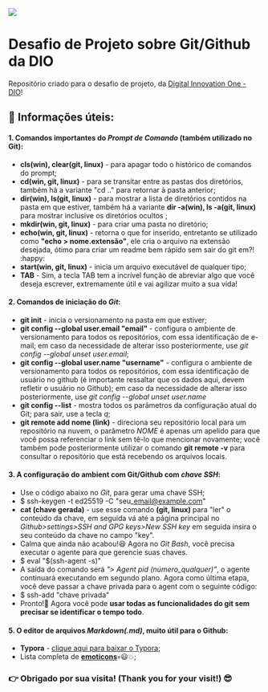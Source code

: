 ![](https://user-images.githubusercontent.com/89160333/171444686-5a45b637-1aa4-479c-bac6-821a5f22f6fe.jpg)

# Desafio de Projeto sobre Git/Github da DIO 
 
Repositório criado para o desafio de projeto, da [Digital Innovation One - DIO](https://web.digitalinnovation.one/home)!

## :key: Informações úteis:
#### 1. Comandos importantes do *Prompt de Comando* (também utilizado no Git):
   * **cls(win), clear(git, linux)** - para apagar todo o histórico de comandos do prompt;
   * **cd(win, git, linux)** - para se transitar entre as pastas dos diretórios, também há a variante "cd .." para retornar à pasta anterior;
   * **dir(win), ls(git, linux)** - para mostrar a lista de diretórios contidos na pasta em que estiver, também há a variante **dir -a(win), ls -a(git, linux)** para mostrar inclusive os diretórios ocultos ;
   * **mkdir(win, git, linux)** - para criar uma pasta no diretório;
   * **echo(win, git, linux)** - retorna o que for inserido, entretanto se utilizado como **"echo > nome.extensão"**, ele cria o arquivo na extensão desejada, ótimo para criar um readme bem rápido sem sair do git em?! :happy:
   * **start(win, git, linux)** - inicia um arquivo executável de qualquer tipo;
   * **TAB** - Sim, a tecla TAB tem a incrível função de abreviar algo que você deseja escrever, extremamente útil e vai agilizar muito a sua vida!

#### 2. Comandos de iniciação do *Git*:
   * **git init** - inicia o versionamento na pasta em que estiver;
   * **git config --global user.email "email"** - configura o ambiente de versionamento para todos os repositórios, com essa identificação de e-mail; em caso da necessidade de alterar isso posteriormente, use *git config --global unset user.email*;
   * **git config --global user.name "username"** - configura o ambiente de versionamento para todos os repositórios, com essa identificação de usuário no github (é importante ressaltar que os dados aqui, devem refletir o usuário no Github); em caso da necessidade de alterar isso posteriormente, use *git config --global unset user.name*
   * **git config --list** - mostra todos os parâmetros da configuração atual do Git; para sair, use a tecla *q*;
   * **git remote add nome (link)** - direciona seu repositório local para um repositório na nuvem, o parâmetro *NOME* é apenas um apelido para que você possa referenciar o link sem tê-lo que mencionar novamente; você também pode posteriormente utilizar o comando **git remote -v** para consultar o repositório que está recebendo os arquivos locais.

#### 3. A configuração do ambient com Git/Github com *chave SSH*:
   * Use o código abaixo no *Git*, para gerar uma chave SSH;
   * $ ssh-keygen -t ed25519 -C "seu\_email@example.com"
   * **cat (chave gerada)** - use esse comando **(git, linux)** para "ler" o conteúdo da chave, em seguida vá até a página principal no *Github>settings>SSH and GPG keys>New SSH key* em seguida insira o seu conteúdo da chave no campo "key".
   * Calma que ainda não acabou!:laughing: Agora no *Git Bash*, você precisa executar o agente para que gerencie suas chaves.
   * $ eval "$(ssh-agent -s)"
   * A saída do comando será *"> Agent pid (número\_qualquer)"*, o agente continuará executando em segundo plano. Agora como última etapa, você deve passar a chave privada para o agent com o seguinte código:
   * $ ssh-add "chave privada"
   * Pronto!:handshake: Agora você pode **usar todas as funcionalidades do git sem precisar se identificar o tempo todo**.

#### 5. O editor de arquivos *Markdown(.md)*, muito útil para o Github:
   * **Typora** - [clique aqui para baixar o Typora](https://typora.io);
   * Lista completa de [**emoticons**](https://gist.github.com/rxaviers/7360908):skull::smiley::collision:;
   

       

###     :point_right:   Obrigado por sua visita! (Thank you for your visit!) :sunglasses:


